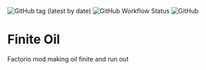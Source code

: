 ![GitHub tag (latest by date)](https://img.shields.io/github/v/tag/Porkchop13/Factorio-Finite-Oil?label=release)
![GitHub Workflow Status](https://img.shields.io/github/workflow/status/Porkchop13/Factorio-Finite-Oil/Lint?label=lint)
![GitHub](https://img.shields.io/github/license/Porkchop13/Factorio-Finite-Oil)

# Finite Oil

Factorio mod making oil finite and run out
